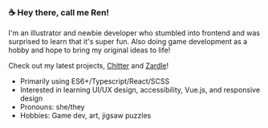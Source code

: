 <h3>☕ Hey there, call me Ren!</h3>

I'm an illustrator and newbie developer who stumbled into frontend and was surprised to learn that it's super fun. Also doing game development as a hobby and hope to bring my original ideas to life!

Check out my latest projects, [Chitter](https://chitterapp.netlify.app/home) and [Zardle](https://zardle.pages.dev/)!

- Primarily using ES6+/Typescript/React/SCSS
- Interested in learning UI/UX design, accessibility, Vue.js, and responsive design
- Pronouns: she/they
- Hobbies: Game dev, art, jigsaw puzzles


<!--
**renkode/renkode** is a ✨ _special_ ✨ repository because its `README.md` (this file) appears on your GitHub profile.

Here are some ideas to get you started:

- 🔭 I’m currently working on ...
- 🌱 I’m currently learning ...
- 👯 I’m looking to collaborate on ...
- 🤔 I’m looking for help with ...
- 💬 Ask me about ...
- 📫 How to reach me: ...
- 😄 Pronouns: ...
- ⚡ Fun fact: ...
-->
